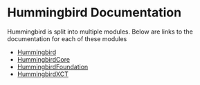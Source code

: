 #  Hummingbird Documentation

Hummingbird is split into multiple modules. Below are links to the documentation for each of these modules

- [Hummingbird](https://hummingbird-project.github.io/hummingbird/current/hummingbird/index.html)
- [HummingbirdCore](https://hummingbird-project.github.io/hummingbird-core/current/hummingbird-core/index.html)
- [HummingbirdFoundation](https://hummingbird-project.github.io/hummingbird/current/hummingbird-foundation/index.html)
- [HummingbirdXCT](https://hummingbird-project.github.io/hummingbird/current/hummingbird-xct/index.html)

